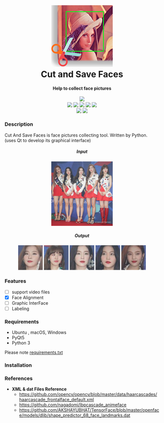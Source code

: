 <h1 align="center">
  <img src="icons/lena.png"><br/>Cut and Save Faces
</h1>

<h4 align="center">
Help to collect face pictures
</h4>

<div align="center">
  <a><img src="https://img.shields.io/badge/released-1.2--CUI-blue"></a>
  <br>
  <a><img src="https://img.shields.io/badge/PyQt5-5.13.0-green"></a>
  <a><img src="https://img.shields.io/badge/opencv--python-4.1.0.25-green"></a>
  <a><img src="https://img.shields.io/badge/opencv--contrib--python-4.1.0.25-green"></a>
  <a><img src="https://img.shields.io/badge/dlib-19.17.0-green"></a>
  <a><img src="https://img.shields.io/badge/imutils-0.5.2-green"></a>
  <br>
  <a><img src="https://img.shields.io/badge/GUI-Developing-yellowgreen"></a>
  <a><img src="https://img.shields.io/badge/licence-MIT-lightgrey"></a>
</div>

### Description
Cut And Save Faces is face pictures collecting tool.
Written by Python. (uses Qt to develop its graphical interface)
<div align="center">
<h5> Input </h5>
<img src="https://raw.githubusercontent.com/Jaesung-Jun/Cut-And-Save-Faces/master/Sample_Pics/red_velvet.jpg" width=200 />
<br>
<h5> Output </h5>
<img src="https://raw.githubusercontent.com/Jaesung-Jun/Cut-And-Save-Faces/master/sample/sample_outputs/red_velvet.jpg_0_cropped.jpg" width=80/>
<img src="https://raw.githubusercontent.com/Jaesung-Jun/Cut-And-Save-Faces/master/sample/sample_outputs/red_velvet.jpg_1_cropped.jpg" width=80/>
<img src="https://raw.githubusercontent.com/Jaesung-Jun/Cut-And-Save-Faces/master/sample/sample_outputs/red_velvet.jpg_2_cropped.jpg" width=80/>
<img src="https://raw.githubusercontent.com/Jaesung-Jun/Cut-And-Save-Faces/master/sample/sample_outputs/red_velvet.jpg_3_cropped.jpg" width=80/>
<img src="https://raw.githubusercontent.com/Jaesung-Jun/Cut-And-Save-Faces/master/sample/sample_outputs/red_velvet.jpg_4_cropped.jpg" width=80/>
</div>

### Features
* [ ] support video files
* [x] Face Alignment
* [ ] Graphic InterFace
* [ ] Labeling
### Requirements
* Ubuntu , macOS, Windows
* PyQt5
* Python 3 
  
Please note <a href="https://github.com/Jaesung-Jun/Cut-And-Save-Faces/blob/master/requirements.txt">requirements.txt</a>
### Installation

### References
+ **XML & dat Files Reference**
  * https://github.com/opencv/opencv/blob/master/data/haarcascades/haarcascade_frontalface_default.xml
  * https://github.com/nagadomi/lbpcascade_animeface
  * https://github.com/AKSHAYUBHAT/TensorFace/blob/master/openface/models/dlib/shape_predictor_68_face_landmarks.dat